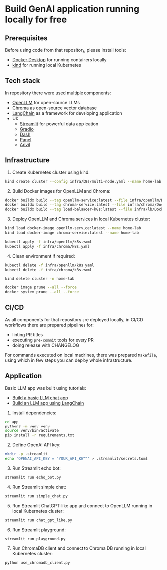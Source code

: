 # Build GenAI application running locally for free

## Prerequisites

Before using code from that repository, please install tools:
- [Docker Desktop](https://docs.docker.com/desktop/) for running containers locally
- [kind](https://kind.sigs.k8s.io/) for running local Kubernetes

## Tech stack

In repository there were used multiple components:
- [OpenLLM](https://github.com/bentoml/OpenLLM) for open-source LLMs
- [Chroma](https://docs.trychroma.com/) as open-source vector database
- [LangChain](https://python.langchain.com/docs/introduction/) as a framework for developing application
- UI:
  - [Streamlit](https://docs.streamlit.io/) for powerful data application
  - [Gradio](https://www.gradio.app/)
  - [Dash](https://dash.plotly.com/)
  - [Panel](https://panel.holoviz.org/)
  - [Anvil](https://anvil.works/)

## Infrastructure

1. Create Kubernetes cluster using kind:
```bash
kind create cluster --config infra/k8s/multi-node.yaml --name home-lab
```
2. Build Docker images for OpenLLM and Chroma:
```bash
docker buildx build --tag openllm-service:latest --file infra/openllm/Dockerfile .
docker buildx build --tag chroma-service:latest --file infra/chroma/Dockerfile .
docker buildx build --tag load-balancer-k8s:latest --file infra/lb/Dockerfile .
```
3. Deploy OpenLLM and Chroma services in local Kubernetes cluster:
```bash
kind load docker-image openllm-service:latest --name home-lab
kind load docker-image chroma-service:latest --name home-lab

kubectl apply -f infra/openllm/k8s.yaml
kubectl apply -f infra/chroma/k8s.yaml
```
4. Clean environment if required:
```bash
kubectl delete -f infra/openllm/k8s.yaml
kubectl delete -f infra/chroma/k8s.yaml

kind delete cluster -n home-lab

docker image prune --all --force
docker system prune --all --force
```

## CI/CD

As all components for that repository are deployed locally, in CI/CD workflows there are prepared pipelines for:
- linting PR titles
- executing `pre-commit` tools for every PR
- doing release with CHANGELOG

For commands executed on local machines, there was prepared `Makefile`, using which in few steps you can deploy whole infrastructure.

## Application

Basic LLM app was built using tutorials:
- [Build a basic LLM chat app](https://docs.streamlit.io/develop/tutorials/llms/build-conversational-apps)
- [Build an LLM app using LangChain](https://docs.streamlit.io/develop/tutorials/llms/llm-quickstart)

1. Install dependencies:
```bash
cd app
python3 -m venv venv
source venv/bin/activate
pip install -r requirements.txt
```
2. Define OpenAI API key:
```bash
mkdir -p .streamlit
echo 'OPENAI_API_KEY = "YOUR_API_KEY"' > .streamlit/secrets.toml
```
3. Run Streamlit echo bot:
```bash
streamlit run echo_bot.py
```
4. Run Streamlit simple chat:
```bash
streamlit run simple_chat.py
```
5. Run Streamlit ChatGPT-like app and connect to OpenLLM running in local Kubernetes cluster:
```bash
streamlit run chat_gpt_like.py
```
6. Run Streamlit playground:
```bash
streamlit run playground.py
```
7. Run ChromaDB client and connect to Chroma DB running in local Kubernetes cluster:
```bash
python use_chromadb_client.py
```
